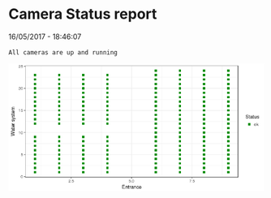 Camera Status report
================
16/05/2017 - 18:46:07

    All cameras are up and running

![](camreport_files/figure-markdown_github/unnamed-chunk-2-1.png)
